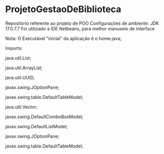 # ProjetoGestaoDeBiblioteca
Repositório referente ao projeto de POO
Configurações de ambiente: JDK 17.0.7.7
Foi utilizado a IDE Netbeans, para melhor manuseio de interface

Nota: O Executável "inicial" da aplicação é o home.java;

Imports:

java.util.List;

java.util.ArrayList;

java.util.UUID;

javax.swing.JOptionPane;

javax.swing.table.DefaultTableModel;

java.util.Vector;

javax.swing.DefaultComboBoxModel;

javax.swing.DefaultListModel;

javax.swing.JOptionPane;

javax.swing.table.DefaultTableModel;

